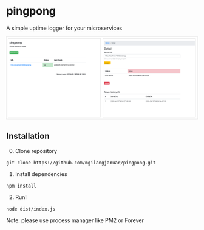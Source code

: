 # pingpong

A simple uptime logger for your microservices

![pingpong](./assets/ss.png)

## Installation

0. Clone repository

```
git clone https://github.com/mgilangjanuar/pingpong.git
```

1. Install dependencies

```
npm install
```

2. Run!

```
node dist/index.js
```

Note: please use process manager like PM2 or Forever